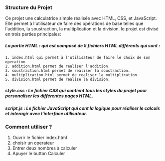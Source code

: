 ### Structure du Projet
Ce projet une calculatrice simple réalisée avec HTML, CSS, et JavaScript.
Elle permet à l'utilisateur de faire des opérations de base telles que l'addition, la soustraction, la multiplication et la division.
le projet est divisé en trois parties principales:

##### La partie HTML : qui est composé de 5 fichiers HTML diffèrents qui sont : 
    1. index.html qui permet à l'utilisateur de faire le choix de son operation
    2. addition.html permet de realiser l'addition.
    3. soustraction.html permet de realiser la soustraction.
    4. multiplication.html permet de realiser la multiplication.
    5. division.html permet de realise la division.
##### style.css : Le fichier CSS qui contient tous les styles du projet pour personaliser les diffèrentes pages HTML.
##### script.js : Le fichier JavaScript qui cont la logique pour réaliser le calculs et interagir avec l'interface  utilisateur.

### Comment utiliser ?
1. Ouvrir le fichier index.html
2. choisir un operateur 
3. Entrer deux nombres à calculer
4. Apuyer le button Calculer
